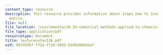```yaml
---
content_type: resource
description: This resource provides information about steps how to inverse of a square
  matrix.
file: null
file_location: /coursemedia/10-34-numerical-methods-applied-to-chemical-engineering-fall-2005/903763b7ff2af71058455a49a8ebebaf_lecturenotes136.pdf
file_type: application/pdf
resourcetype: Document
title: lecturenotes136.pdf
uid: 903763b7-ff2a-f710-5845-5a49a8ebebaf
---
```

